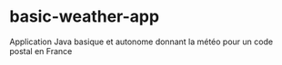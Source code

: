 # basic-weather-app
Application Java basique et autonome donnant la météo pour un code postal en France
